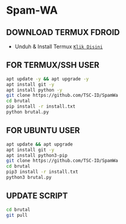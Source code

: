 # Spam-WA


## DOWNLOAD TERMUX FDROID
* Unduh & Install Termux [`Klik Disini`](https://f-droid.org/repo/com.termux_118.apk)

## FOR TERMUX/SSH USER
```bash
apt update -y && apt upgrade -y
apt install git -y
apt install python -y
git clone https://github.com/TSC-ID/SpamWa
cd brutal
pip install -r install.txt
python brutal.py
```

## FOR UBUNTU USER
```bash
apt update && apt upgrade
apt install git -y
apt install python3-pip
git clone https://github.com/TSC-ID/SpamWa
cd brutal
pip3 install -r install.txt
python3 brutal.py
```

## UPDATE SCRIPT
```bash
cd brutal
git pull
```
